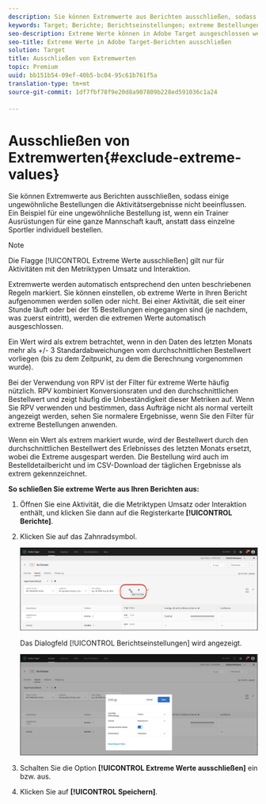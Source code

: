 ```yaml
---
description: Sie können Extremwerte aus Berichten ausschließen, sodass einige ungewöhnliche Bestellungen die Aktivitätsergebnisse nicht beeinflussen. Ein Beispiel für eine ungewöhnliche Bestellung ist, wenn ein Trainer Ausrüstungen für eine ganze Mannschaft kauft, anstatt dass einzelne Sportler individuell bestellen.
keywords: Target; Berichte; Berichtseinstellungen; extreme Bestellungen; Extremwerte
seo-description: Extreme Werte können in Adobe Target ausgeschlossen werden, sodass einige ungewöhnliche Bestellungen Ihre Aktivitätsergebnisse nicht beeinflussen. Ein Beispiel für eine ungewöhnliche Bestellung ist, wenn ein Trainer Ausrüstungen für eine ganze Mannschaft kauft, anstatt dass einzelne Sportler individuell bestellen.
seo-title: Extreme Werte in Adobe Target-Berichten ausschließen
solution: Target
title: Ausschließen von Extremwerten
topic: Premium
uuid: bb151b54-09ef-40b5-bc04-95c61b761f5a
translation-type: tm+mt
source-git-commit: 1df7fbf78f9e20d8a907809b228ed591036c1a24

---
```



# Ausschließen von Extremwerten{#exclude-extreme-values}

Sie können Extremwerte aus Berichten ausschließen, sodass einige ungewöhnliche Bestellungen die Aktivitätsergebnisse nicht beeinflussen. Ein Beispiel für eine ungewöhnliche Bestellung ist, wenn ein Trainer Ausrüstungen für eine ganze Mannschaft kauft, anstatt dass einzelne Sportler individuell bestellen.

>[!NOTE]
>
>Die Flagge [!UICONTROL Extreme Werte ausschließen] gilt nur für Aktivitäten mit den Metriktypen Umsatz und Interaktion.

Extremwerte werden automatisch entsprechend den unten beschriebenen Regeln markiert. Sie können einstellen, ob extreme Werte in Ihren Bericht aufgenommen werden sollen oder nicht. Bei einer Aktivität, die seit einer Stunde läuft oder bei der 15 Bestellungen eingegangen sind (je nachdem, was zuerst eintritt), werden die extremen Werte automatisch ausgeschlossen.

Ein Wert wird als extrem betrachtet, wenn in den Daten des letzten Monats mehr als +/- 3 Standardabweichungen vom durchschnittlichen Bestellwert vorliegen (bis zu dem Zeitpunkt, zu dem die Berechnung vorgenommen wurde).

Bei der Verwendung von RPV ist der Filter für extreme Werte häufig nützlich. RPV kombiniert Konversionsraten und den durchschnittlichen Bestellwert und zeigt häufig die Unbeständigkeit dieser Metriken auf. Wenn Sie RPV verwenden und bestimmen, dass Aufträge nicht als normal verteilt angezeigt werden, sehen Sie normalere Ergebnisse, wenn Sie den Filter für extreme Bestellungen anwenden.

Wenn ein Wert als extrem markiert wurde, wird der Bestellwert durch den durchschnittlichen Bestellwert des Erlebnisses des letzten Monats ersetzt, wobei die Extreme ausgespart werden. Die Bestellung wird auch im Bestelldetailbericht und im CSV-Download der täglichen Ergebnisse als extrem gekennzeichnet.

**So schließen Sie extreme Werte aus Ihren Berichten aus:**

1. Öffnen Sie eine Aktivität, die die Metriktypen Umsatz oder Interaktion enthält, und klicken Sie dann auf die Registerkarte **[!UICONTROL Berichte]**.
1. Klicken Sie auf das Zahnradsymbol.

   ![Berichtseinstellungen](/help/c-reports/c-report-settings/assets/report-settings-gear-icon.png)

   Das Dialogfeld [!UICONTROL Berichtseinstellungen] wird angezeigt.

   ![Schrittergebnis](assets/exclude_extreme_values.png)

1. Schalten Sie die Option **[!UICONTROL Extreme Werte ausschließen]** ein bzw. aus.
1. Klicken Sie auf **[!UICONTROL Speichern]**.
